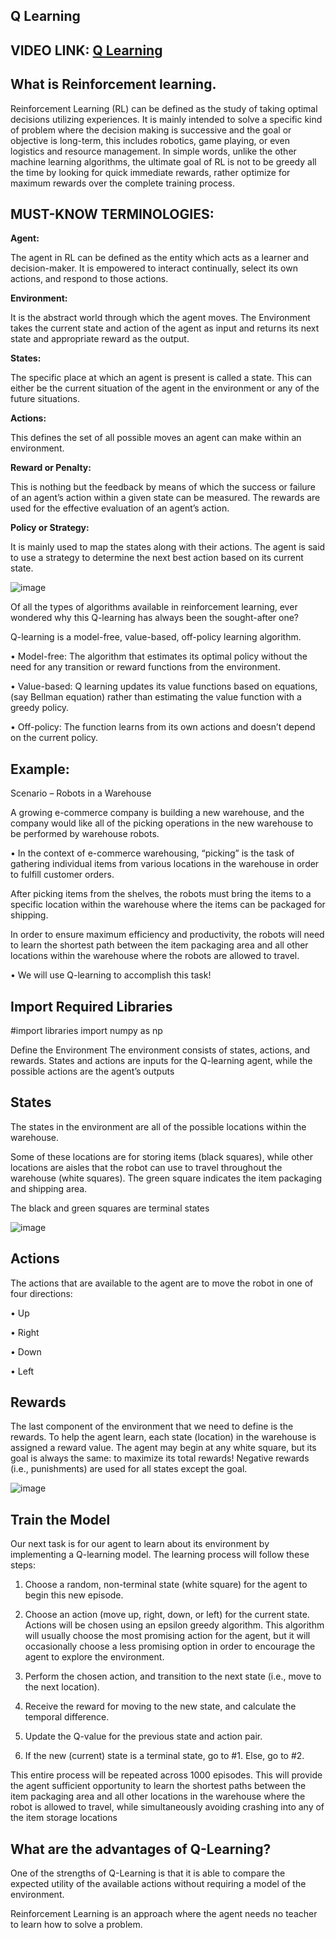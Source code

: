 ## Q Learning

## VIDEO LINK: [Q Learning](https://drive.google.com/file/d/1hu43VLVWniE73nJB5W1MkUk9FeQcwolj/view?usp=sharing)

## What is Reinforcement learning.

Reinforcement Learning (RL) can be defined as the study of taking optimal 
decisions utilizing experiences. It is mainly intended to solve a specific kind 
of problem where the decision making is successive and the goal or 
objective is long-term, this includes robotics, game playing, or even logistics 
and resource management.
In simple words, unlike the other machine learning algorithms, the ultimate 
goal of RL is not to be greedy all the time by looking for quick immediate 
rewards, rather optimize for maximum rewards over the complete training 
process.

## MUST-KNOW TERMINOLOGIES:

**Agent:**

The agent in RL can be defined as the entity which acts as a learner 
and decision-maker. It is empowered to interact continually, select its own 
actions, and respond to those actions.

**Environment:**

It is the abstract world through which the agent moves. The 
Environment takes the current state and action of the agent as input and 
returns its next state and appropriate reward as the output.

**States:**

The specific place at which an agent is present is called a state. This 
can either be the current situation of the agent in the environment or any of 
the future situations.

**Actions:**

This defines the set of all possible moves an agent can make within 
an environment.


**Reward or Penalty:**

This is nothing but the feedback by means of which the 
success or failure of an agent’s action within a given state can be measured. 
The rewards are used for the effective evaluation of an agent’s action.

**Policy or Strategy:**

It is mainly used to map the states along with their 
actions. The agent is said to use a strategy to determine the next best action 
based on its current state.


![image](https://user-images.githubusercontent.com/63282184/137090006-e3d01906-4a26-45fd-acd3-a0276b5bdbbf.png)


Of all the types of algorithms available in reinforcement learning, ever 
wondered why this Q-learning has always been the sought-after one?

Q-learning is a model-free, value-based, off-policy learning algorithm.

• Model-free: The algorithm that estimates its optimal policy without 
the need for any transition or reward functions from the environment.

• Value-based: Q learning updates its value functions based on 
equations, (say Bellman equation) rather than estimating the value 
function with a greedy policy.

• Off-policy: The function learns from its own actions and doesn’t 
depend on the current policy.

## Example:

Scenario – Robots in a Warehouse

A growing e-commerce company is building a new warehouse, and the 
company would like all of the picking operations in the new warehouse to 
be performed by warehouse robots.

• In the context of e-commerce warehousing, “picking” is the task of 
gathering individual items from various locations in the warehouse in 
order to fulfill customer orders.

After picking items from the shelves, the robots must bring the items to a 
specific location within the warehouse where the items can be packaged for 
shipping.

In order to ensure maximum efficiency and productivity, the robots will 
need to learn the shortest path between the item packaging area and all 
other locations within the warehouse where the robots are allowed to 
travel.

• We will use Q-learning to accomplish this task!

## Import Required Libraries

#import libraries
import numpy as np

Define the Environment
The environment consists of states, actions, and rewards. States and 
actions are inputs for the Q-learning agent, while the possible actions are 
the agent’s outputs

## States


The states in the environment are all of the possible locations within the 
warehouse. 

Some of these locations are for storing items (black squares), 
while other locations are aisles that the robot can use to travel throughout 
the warehouse (white squares). The green square indicates the item 
packaging and shipping area.

The black and green squares are terminal states


![image](https://user-images.githubusercontent.com/63282184/137090357-08688269-f35e-4996-9b16-68706c64e5ae.png)


## Actions

The actions that are available to the agent are to move the robot in one of 
four directions:

• Up

• Right

• Down

• Left

## Rewards

The last component of the environment that we need to define is 
the rewards. To help the agent learn, each state (location) in the warehouse 
is assigned a reward value. The agent may begin at any white square, but its 
goal is always the same: to maximize its total rewards! Negative rewards 
(i.e., punishments) are used for all states except the goal.

![image](https://user-images.githubusercontent.com/63282184/137090507-ef34500a-8030-4631-871b-4dda79e3c666.png)


## Train the Model

Our next task is for our agent to learn about its environment by 
implementing a Q-learning model. The learning process will follow these 
steps:

1. Choose a random, non-terminal state (white square) for the agent to 
begin this new episode.

2. Choose an action (move up, right, down, or left) for the current state. 
Actions will be chosen using an epsilon greedy algorithm. This 
algorithm will usually choose the most promising action for the agent, 
but it will occasionally choose a less promising option in order to 
encourage the agent to explore the environment.

3. Perform the chosen action, and transition to the next state (i.e., move 
to the next location).

4. Receive the reward for moving to the new state, and calculate the 
temporal difference.

5. Update the Q-value for the previous state and action pair.

6. If the new (current) state is a terminal state, go to #1. Else, go to #2.

This entire process will be repeated across 1000 episodes. This will provide 
the agent sufficient opportunity to learn the shortest paths between the 
item packaging area and all other locations in the warehouse where the 
robot is allowed to travel, while simultaneously avoiding crashing into any of 
the item storage locations


## What are the advantages of Q-Learning?

One of the strengths of Q-Learning is that it is able to compare the expected 
utility of the available actions without requiring a model of the environment. 

Reinforcement Learning is an approach where the agent needs no teacher to learn 
how to solve a problem. 

